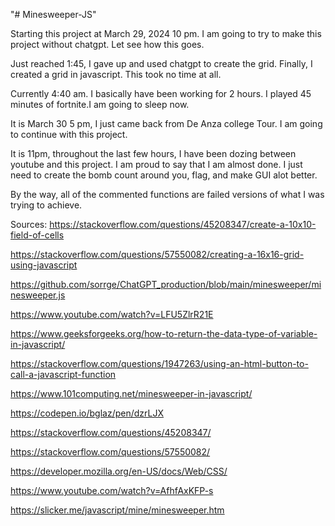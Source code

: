"# Minesweeper-JS"

Starting this project at March 29, 2024 10 pm. I am going to try to make this project without chatgpt. Let see how this goes.

Just reached 1:45, I gave up and used chatgpt to create the grid. Finally, I created a grid in javascript. This took no time at all.

Currently 4:40 am. I basically have been working for 2 hours. I played 45 minutes of fortnite.I am going to sleep now.


It is March 30 5 pm, I just came back from De Anza college Tour. I am going to continue with this project.

It is 11pm, throughout the last few hours, I have been dozing between youtube and this project. I am proud to say that I am almost done. I just need to create the bomb count around you, flag, and make GUI alot better.

By the way, all of the commented functions are failed versions of what I was trying to achieve.

Sources:
https://stackoverflow.com/questions/45208347/create-a-10x10-field-of-cells

https://stackoverflow.com/questions/57550082/creating-a-16x16-grid-using-javascript

https://github.com/sorrge/ChatGPT_production/blob/main/minesweeper/minesweeper.js

https://www.youtube.com/watch?v=LFU5ZlrR21E

https://www.geeksforgeeks.org/how-to-return-the-data-type-of-variable-in-javascript/

https://stackoverflow.com/questions/1947263/using-an-html-button-to-call-a-javascript-function

https://www.101computing.net/minesweeper-in-javascript/

https://codepen.io/bglaz/pen/dzrLJX

https://stackoverflow.com/questions/45208347/


https://stackoverflow.com/questions/57550082/


https://developer.mozilla.org/en-US/docs/Web/CSS/


https://www.youtube.com/watch?v=AfhfAxKFP-s

https://slicker.me/javascript/mine/minesweeper.htm

